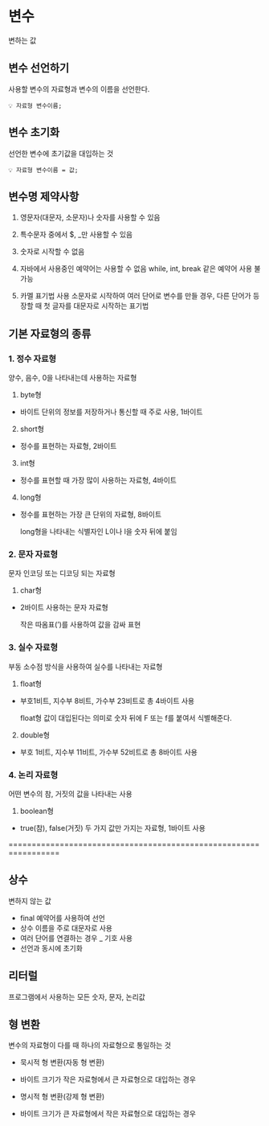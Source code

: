 
# 변수

변하는 값

## 변수 선언하기

사용할 변수의 자료형과 변수의 이름을 선언한다.

```
💡 자료형 변수이름;
```

## 변수 초기화

선언한 변수에 초기값을 대입하는 것

```
💡 자료형 변수이름 = 값;
```

## 변수명 제약사항

1. 영문자(대문자, 소문자)나 숫자를 사용할 수 있음

2. 특수문자 중에서 $, _만 사용할 수 있음

3. 숫자로 시작할 수 없음

4. 자바에서 사용중인 예약어는 사용할 수 없음
    while, int, break 같은 예약어 사용 불가능

5. 카멜 표기법 사용
    소문자로 시작하여 여러 단어로 변수를 만들 경우, 다른 단어가 등장할 때 첫 글자를 대문자로 시작하는 표기법

## 기본 자료형의 종류

### 1. 정수 자료형

양수, 음수, 0을 나타내는데 사용하는 자료형

1. byte형
- 바이트 단위의 정보를 저장하거나 통신할 때 주로 사용, 1바이트

2. short형
- 정수를 표현하는 자료형, 2바이트

3. int형
- 정수를 표현할 때 가장 많이 사용하는 자료형, 4바이트

4. long형
- 정수를 표현하는 가장 큰 단위의 자료형, 8바이트
    
    long형을 나타내는 식별자인 L이나 l을 숫자 뒤에 붙임
    

### 2. 문자 자료형

문자 인코딩 또는 디코딩 되는 자료형

1. char형
- 2바이트 사용하는 문자 자료형
    
    작은 따옴표(’)를 사용하여 값을 감싸 표현
    

### 3. 실수 자료형

부동 소수점 방식을 사용하여 실수를 나타내는 자료형

1. float형
- 부호1비트, 지수부 8비트, 가수부 23비트로 총 4바이트 사용
    
    float형 값이 대입된다는 의미로 숫자 뒤에 F 또는 f를 붙여서 식별해준다.
    

2. double형
- 부호 1비트, 지수부 11비트, 가수부 52비트로 총 8바이트 사용

### 4. 논리 자료형

어떤 변수의 참, 거짓의 값을 나타내는 사용

1. boolean형
- true(참), false(거짓) 두 가지 값만 가지는 자료형, 1바이트 사용

=================================================================

## 상수

변하지 않는 값

- final 예약어를 사용하여 선언
- 상수 이름을 주로 대문자로 사용
- 여러 단어를 연결하는 경우 _ 기호 사용
- 선언과 동시에 초기화

## 리터럴

프로그램에서 사용하는 모든 숫자, 문자, 논리값

## 형 변환

변수의 자료형이 다를 때 하나의 자료형으로 통일하는 것

- 묵시적 형 변환(자동 형 변환)
- 바이트 크기가 작은 자료형에서 큰 자료형으로 대입하는 경우

- 명시적 형 변환(강제 형 변환)
- 바이트 크기가 큰 자료형에서 작은 자료형으로 대입하는 경우